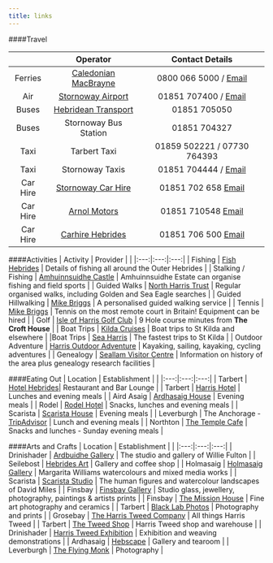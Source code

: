 ```yaml
---
title: links
---
```

####Travel

| | Operator | Contact Details |
|:---:|:---:|:---:|
| Ferries | [Caledonian MacBrayne](https://www.calmac.co.uk) | 0800 066 5000 / [Email](mailto:enquiries@calmac.co.uk) |
| Air | [Stornoway Airport](www.hial.co.uk) | 01851 707400 / [Email](mailto:info@hial.co.uk) |
| Buses | [Hebridean Transport](http://www.cne-siar.gov.uk/travel/busservice/) | 01851 705050 |
| Buses | Stornoway Bus Station | 01851 704327 |
| Taxi | Tarbert Taxi | 01859 502221 / 07730 764393 |
| Taxi | Stornoway Taxis | 01851 704444 / [Email](mailto:stornowaytaxis@btinternet.com) |
| Car Hire | [Stornoway Car Hire](http://www.stornowaycarhire.co.uk/index.html) | 01851 702 658 [Email](mailto:info@stornowaycarhire.co.uk) |
| Car Hire | [Arnol Motors](http://www.arnolmotors.com/) | 01851 710548 [Email](mailto:arnolmotors@aol.com) |
| Car Hire | [Carhire Hebrides](http://www.carhire-hebrides.co.uk/) | 01851 706 500 [Email](mailto:info@carhire-hebrides.co.uk) |


####Activities
| Activity | Provider |  |
|:---:|:---:|:---:|
| Fishing | [Fish Hebrides](www.fishhebrides.co.uk) | Details of fishing all around the Outer Hebrides |
| Stalking / Fishing | [Amhuinnsuidhe Castle](http://www.amhuinnsuidhe.com/) | Amhuinnsuidhe Estate can organise fishing and field sports |
| Guided Walks | [North Harris Trust](http://www.north-harris.org/events/) | Regular organised walks, including Golden and Sea Eagle searches |
| Guided Hillwalking | [Mike Briggs](http://www.mikeandpeggybriggs.co.uk/hill.htm) | A personalised guided walking service |
| Tennis | [Mike Briggs](http://www.mikeandpeggybriggs.co.uk/tennis.htm) | Tennis on the most remote court in Britain! Equipment can be hired |
| Golf | [Isle of Harris Golf Club](http://www.harrisgolf.com/) | 9 Hole course minutes from **The Croft House** |
| Boat Trips | [Kilda Cruises](http://www.kildacruises.co.uk/) | Boat trips to St Kilda and elsewhere |
|Boat Trips | [Sea Harris](http://seaharris.com/) | The fastest trips to St Kilda |
| Outdoor Adventure | [Harris Outdoor Adventure](http://www.harrisoutdoor.co.uk/) | Kayaking, sailing, kayaking, cycling adventures |
| Genealogy | [Seallam Visitor Centre](http://www.seallam.com/intro.htm) | Information on history of the area plus genealogy research facilities |

####Eating Out
| Location | Establishment |  |
|:---:|:---:|:---:|
| Tarbert | [Hotel Hebrides](http://www.hotel-hebrides.com/dining.php)| Restaurant and Bar Lounge |
| Tarbert | [Harris Hotel](http://www.harrishotel.com/food.asp) | Lunches and evening meals |
| Aird Asaig | [Ardhasaig House](http://www.ardhasaig.co.uk/ardhasaig-hotel-food-dining.html) | Evening meals |
| Rodel | [Rodel Hotel](http://www.rodelhotel.co.uk/index.html?pid=49) | Snacks, lunches and evening meals |
| Scarista | [Scarista House](http://www.scaristahouse.com/Food.html) | Evening meals |
| Leverburgh | The Anchorage - [TripAdvisor](http://www.tripadvisor.co.uk/Restaurant_Review-g2187963-d2572453-Reviews-The_Anchorage-Leverburgh_Isle_of_Harris_Lewis_and_Harris_Outer_Hebrides_The_Hebr.html) | Lunch and evening meals |
| Northton | [The Temple Cafe](https://www.facebook.com/TheTempleCafe/) | Snacks and lunches - Sunday evening meals |

####Arts and Crafts
| Location | Establishment |  |
|:---:|:---:|:---:|
| Drinishader | [Ardbuidhe Gallery](http://www.williefulton.com/) | The studio and gallery of Willie Fulton |
| Seilebost | [Hebrides Art](http://www.hebridesart.co.uk/) | Gallery and coffee shop |
| Holmasaig | [Holmasaig Gallery](http://www.holmasaiggallery.com/) | Margarita Williams watercolours and mixed media works |
| Scarista | [Scarista Studio](http://www.milespaintings.co.uk/) | The human figures and watercolour landscapes of David Miles |
| Finsbay | [Finsbay Gallery](http://www.finsbaygallery.co.uk/) | Studio glass, jewellery, photography, paintings & artists prints |
| Finsbay | [The Mission House](http://missionhousestudio.blogspot.co.uk/) | Fine art photography and ceramics |
| Tarbert | [Black Lab Photos](http://www.blacklabphotos.com/) | Photography and prints |
| Grosebay | [The Harris Tweed Company](http://harristweedco.co.uk/about_us) | All things Harris Tweed |
| Tarbert | [The Tweed Shop](http://www.harristweedisleofharris.co.uk/index.php/aboutus/opening-times) | Harris Tweed shop and warehouse |
| Drinishader | [Harris Tweed Exhibition](http://www.harristweedisleofharris.co.uk/) | Exhibition and weaving demonstrations |
| Ardhasaig | [Hebscape](http://www.hebscapegallery.co.uk/) | Gallery and tearoom |
| Leverburgh | [The Flying Monk](http://www.theflyingmonk.co.uk/) | Photography | 
